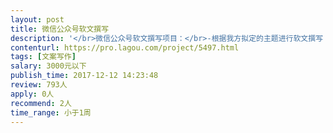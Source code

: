 ```yaml
---                
layout: post       
title: 微信公众号软文撰写           
description: '</br>微信公众号软文撰写项目：</br>-根据我方拟定的主题进行软文撰写（每周1-2篇）</br>-完成资料查阅、选题立意 （素材及资料由我方提供）</br>-必须即时追踪热点，保持良好的新闻敏感度</br></br>希望能与有创意、有较强文笔功底、信息整理能力的编辑人员合作。</br>'     
contenturl: https://pro.lagou.com/project/5497.html      
tags: [文案写作]            
salary: 3000元以下          
publish_time: 2017-12-12 14:23:48         
review: 793人                   
apply: 0人                   
recommend: 2人                   
time_range: 小于1周              
---                 
```

